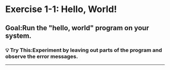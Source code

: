 
# Exercise 1-1: Hello, World!  
## Goal:Run the "hello, world" program on your system.  

### 💡 Try This:Experiment by leaving out parts of the program and observe the error messages.

---
